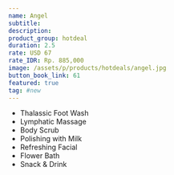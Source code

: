 ```yaml
---
name: Angel
subtitle:
description:
product_group: hotdeal
duration: 2.5
rate: USD 67
rate_IDR: Rp. 885,000
image: /assets/p/products/hotdeals/angel.jpg
button_book_link: 61
featured: true
tag: #new
---
```


- Thalassic Foot Wash
- Lymphatic Massage
- Body Scrub
- Polishing with Milk
- Refreshing Facial
- Flower Bath
- Snack & Drink
